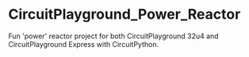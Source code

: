 # CircuitPlayground_Power_Reactor
Fun 'power' reactor project for both CircuitPlayground 32u4 and CircuitPlayground Express with CircuitPython.
